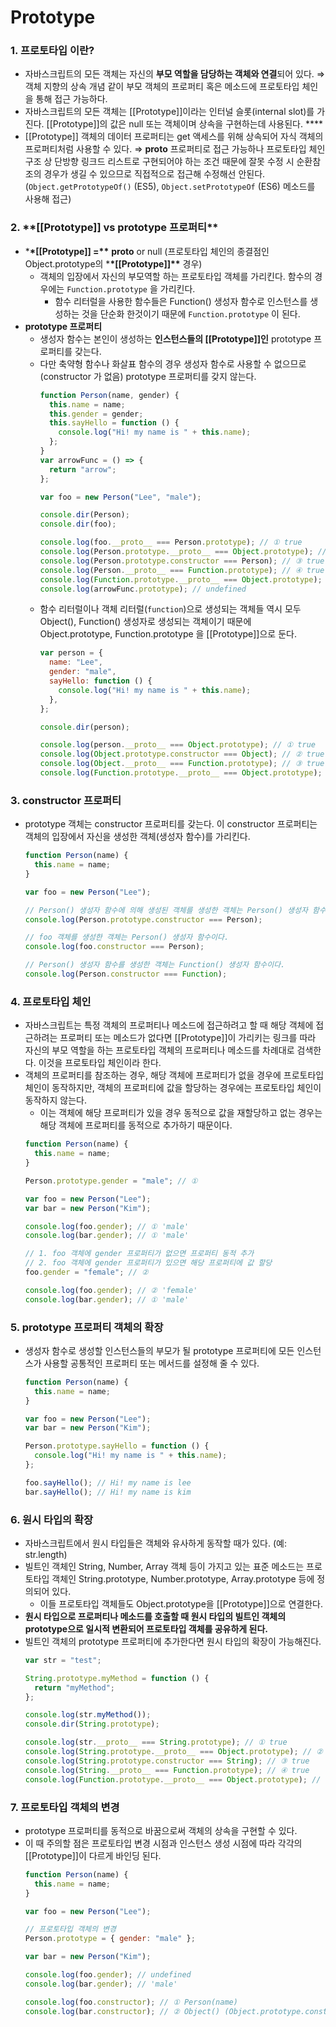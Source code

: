 # Prototype

### 1. 프로토타입 이란?

- 자바스크립트의 모든 객체는 자신의 **부모 역할을 담당하는 객체와 연결**되어 있다.
  ⇒ 객체 지향의 상속 개념 같이 부모 객체의 프로퍼티 혹은 메소드에 프로토타입 체인을 통해 접근 가능하다.
- 자바스크립트의 모든 객체는 [[Prototype]]이라는 인터널 슬롯(internal slot)를 가진다. [[Prototype]]의 값은 null 또는 객체이며 상속을 구현하는데 사용된다. \*\*\*\*
- [[Prototype]] 객체의 데이터 프로퍼티는 get 액세스를 위해 상속되어 자식 객체의 프로퍼티처럼 사용할 수 있다.
  ⇒ **proto** 프로퍼티로 접근 가능하나 프로토타입 체인 구조 상 단방향 링크드 리스트로 구현되어야 하는 조건 때문에 잘못 수정 시 순환참조의 경우가 생길 수 있으므로 직접적으로 접근해 수정해선 안된다. (`Object.getPrototypeOf()` (ES5), `Object.setPrototypeOf` (ES6) 메소드를 사용해 접근)

### 2. \***\*[[Prototype]] vs prototype 프로퍼티\*\***

- \***\*[[Prototype]] =\*\*** **proto** or null (프로토타입 체인의 종결점인 Object.prototype의 \***\*[[Prototype]]\*\*** 경우)
  - 객체의 입장에서 자신의 부모역할 하는 프로토타입 객체를 가리킨다. 함수의 경우에는 `Function.prototype` 을 가리킨다.
    - 함수 리터럴을 사용한 함수들은 Function() 생성자 함수로 인스턴스를 생성하는 것을 단순화 한것이기 때문에 `Function.prototype` 이 된다.
- **prototype 프로퍼티**
  - 생성자 함수는 본인이 생성하는 **인스턴스들의 [[Prototype]]인** prototype 프로퍼티를 갖는다.
  - 다만 축약형 함수나 화살표 함수의 경우 생성자 함수로 사용할 수 없으므로(constructor 가 없음) prototype 프로퍼티를 갖지 않는다.
    ```jsx
    function Person(name, gender) {
      this.name = name;
      this.gender = gender;
      this.sayHello = function () {
        console.log("Hi! my name is " + this.name);
      };
    }
    var arrowFunc = () => {
      return "arrow";
    };

    var foo = new Person("Lee", "male");

    console.dir(Person);
    console.dir(foo);

    console.log(foo.__proto__ === Person.prototype); // ① true
    console.log(Person.prototype.__proto__ === Object.prototype); // ② true
    console.log(Person.prototype.constructor === Person); // ③ true
    console.log(Person.__proto__ === Function.prototype); // ④ true
    console.log(Function.prototype.__proto__ === Object.prototype); // ⑤ true
    console.log(arrowFunc.prototype); // undefined
    ```
  - 함수 리터럴이나 객체 리터럴(`function`)으로 생성되는 객체들 역시 모두 Object(), Function() 생성자로 생성되는 객체이기 때문에 Object.prototype, Function.prototype 을 [[Prototype]]으로 둔다.
    ```jsx
    var person = {
      name: "Lee",
      gender: "male",
      sayHello: function () {
        console.log("Hi! my name is " + this.name);
      },
    };

    console.dir(person);

    console.log(person.__proto__ === Object.prototype); // ① true
    console.log(Object.prototype.constructor === Object); // ② true
    console.log(Object.__proto__ === Function.prototype); // ③ true
    console.log(Function.prototype.__proto__ === Object.prototype); // ④ true
    ```

### 3. constructor 프로퍼티

- prototype 객체는 constructor 프로퍼티를 갖는다. 이 constructor 프로퍼티는 객체의 입장에서 자신을 생성한 객체(생성자 함수)를 가리킨다.
  ```jsx
  function Person(name) {
    this.name = name;
  }

  var foo = new Person("Lee");

  // Person() 생성자 함수에 의해 생성된 객체를 생성한 객체는 Person() 생성자 함수이다.
  console.log(Person.prototype.constructor === Person);

  // foo 객체를 생성한 객체는 Person() 생성자 함수이다.
  console.log(foo.constructor === Person);

  // Person() 생성자 함수를 생성한 객체는 Function() 생성자 함수이다.
  console.log(Person.constructor === Function);
  ```

### 4. 프로토타입 체인

- 자바스크립트는 특정 객체의 프로퍼티나 메소드에 접근하려고 할 때 해당 객체에 접근하려는 프로퍼티 또는 메소드가 없다면 [[Prototype]]이 가리키는 링크를 따라 자신의 부모 역할을 하는 프로토타입 객체의 프로퍼티나 메소드를 차례대로 검색한다. 이것을 프로토타입 체인이라 한다.
- 객체의 프로퍼티를 참조하는 경우, 해당 객체에 프로퍼티가 없을 경우에 프로토타입 체인이 동작하지만, 객체의 프로퍼티에 값을 할당하는 경우에는 프로토타입 체인이 동작하지 않는다.
  - 이는 객체에 해당 프로퍼티가 있을 경우 동적으로 값을 재할당하고 없는 경우는 해당 객체에 프로퍼티를 동적으로 추가하기 때문이다.
  ```jsx
  function Person(name) {
    this.name = name;
  }

  Person.prototype.gender = "male"; // ①

  var foo = new Person("Lee");
  var bar = new Person("Kim");

  console.log(foo.gender); // ① 'male'
  console.log(bar.gender); // ① 'male'

  // 1. foo 객체에 gender 프로퍼티가 없으면 프로퍼티 동적 추가
  // 2. foo 객체에 gender 프로퍼티가 있으면 해당 프로퍼티에 값 할당
  foo.gender = "female"; // ②

  console.log(foo.gender); // ② 'female'
  console.log(bar.gender); // ① 'male'
  ```

### 5. prototype 프로퍼티 객체의 확장

- 생성자 함수로 생성할 인스턴스들의 부모가 될 prototype 프로퍼티에 모든 인스턴스가 사용할 공통적인 프로퍼티 또는 메서드를 설정해 줄 수 있다.
  ```jsx
  function Person(name) {
    this.name = name;
  }

  var foo = new Person("Lee");
  var bar = new Person("Kim");

  Person.prototype.sayHello = function () {
    console.log("Hi! my name is " + this.name);
  };

  foo.sayHello(); // Hi! my name is lee
  bar.sayHello(); // Hi! my name is kim
  ```

### 6. 원시 타입의 확장

- 자바스크립트에서 원시 타입들은 객체와 유사하게 동작할 때가 있다. (예: str.length)
- 빌트인 객체인 String, Number, Array 객체 등이 가지고 있는 표준 메소드는 프로토타입 객체인 String.prototype, Number.prototype, Array.prototype 등에 정의되어 있다.
  - 이들 프로토타입 객체들도 Object.prototype을 [[Prototype]]으로 연결한다.
- **원시 타입으로 프로퍼티나 메소드를 호출할 때 원시 타입의 빌트인 객체의 prototype으로 일시적 변환되어 프로토타입 객체를 공유하게 된다.**
- 빌트인 객체의 prototype 프로퍼티에 추가한다면 원시 타입의 확장이 가능해진다.
  ```jsx
  var str = "test";

  String.prototype.myMethod = function () {
    return "myMethod";
  };

  console.log(str.myMethod());
  console.dir(String.prototype);

  console.log(str.__proto__ === String.prototype); // ① true
  console.log(String.prototype.__proto__ === Object.prototype); // ② true
  console.log(String.prototype.constructor === String); // ③ true
  console.log(String.__proto__ === Function.prototype); // ④ true
  console.log(Function.prototype.__proto__ === Object.prototype); // ⑤ true
  ```

### 7. 프로토타입 객체의 변경

- prototype 프로퍼티를 동적으로 바꿈으로써 객체의 상속을 구현할 수 있다.
- 이 때 주의할 점은 프로토타입 변경 시점과 인스턴스 생성 시점에 따라 각각의 [[Prototype]]이 다르게 바인딩 된다.
  ```jsx
  function Person(name) {
    this.name = name;
  }

  var foo = new Person("Lee");

  // 프로토타입 객체의 변경
  Person.prototype = { gender: "male" };

  var bar = new Person("Kim");

  console.log(foo.gender); // undefined
  console.log(bar.gender); // 'male'

  console.log(foo.constructor); // ① Person(name)
  console.log(bar.constructor); // ② Object() (Object.prototype.constructor)
  ```
